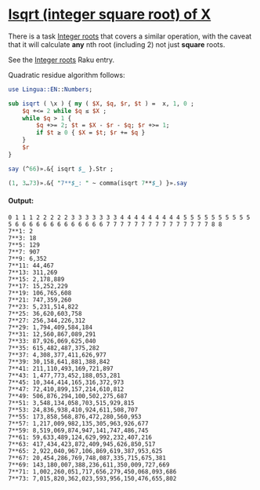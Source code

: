 [1]: https://rosettacode.org/wiki/Isqrt_(integer_square_root)_of_X

# [Isqrt (integer square root) of X][1]

There is a task [Integer roots](https://rosettacode.org/wiki/Integer_roots) that covers a similar operation, with the caveat that it will calculate **any** nth root (including 2) not just **square** roots.



See the [Integer roots](https://rosettacode.org/wiki/Integer_roots#Raku) Raku entry.



Quadratic residue algorithm follows:

```perl
use Lingua::EN::Numbers;

sub isqrt ( \x ) { my ( $X, $q, $r, $t ) =  x, 1, 0 ;
    $q +<= 2 while $q ≤ $X ;
    while $q > 1 {
        $q +>= 2; $t = $X - $r - $q; $r +>= 1;
        if $t ≥ 0 { $X = $t; $r += $q }
    }
    $r
}

say (^66)».&{ isqrt $_ }.Str ;

(1, 3…73)».&{ "7**$_: " ~ comma(isqrt 7**$_) }».say
```

#### Output:
```
0 1 1 1 2 2 2 2 2 3 3 3 3 3 3 3 4 4 4 4 4 4 4 4 4 5 5 5 5 5 5 5 5 5 5 5 6 6 6 6 6 6 6 6 6 6 6 6 6 7 7 7 7 7 7 7 7 7 7 7 7 7 7 7 8 8
7**1: 2
7**3: 18
7**5: 129
7**7: 907
7**9: 6,352
7**11: 44,467
7**13: 311,269
7**15: 2,178,889
7**17: 15,252,229
7**19: 106,765,608
7**21: 747,359,260
7**23: 5,231,514,822
7**25: 36,620,603,758
7**27: 256,344,226,312
7**29: 1,794,409,584,184
7**31: 12,560,867,089,291
7**33: 87,926,069,625,040
7**35: 615,482,487,375,282
7**37: 4,308,377,411,626,977
7**39: 30,158,641,881,388,842
7**41: 211,110,493,169,721,897
7**43: 1,477,773,452,188,053,281
7**45: 10,344,414,165,316,372,973
7**47: 72,410,899,157,214,610,812
7**49: 506,876,294,100,502,275,687
7**51: 3,548,134,058,703,515,929,815
7**53: 24,836,938,410,924,611,508,707
7**55: 173,858,568,876,472,280,560,953
7**57: 1,217,009,982,135,305,963,926,677
7**59: 8,519,069,874,947,141,747,486,745
7**61: 59,633,489,124,629,992,232,407,216
7**63: 417,434,423,872,409,945,626,850,517
7**65: 2,922,040,967,106,869,619,387,953,625
7**67: 20,454,286,769,748,087,335,715,675,381
7**69: 143,180,007,388,236,611,350,009,727,669
7**71: 1,002,260,051,717,656,279,450,068,093,686
7**73: 7,015,820,362,023,593,956,150,476,655,802
```
